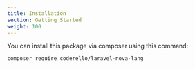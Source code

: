 ```yaml
---
title: Installation
section: Getting Started
weight: 100
---
```


You can install this package via composer using this command:

```bash
composer require coderello/laravel-nova-lang 
```
